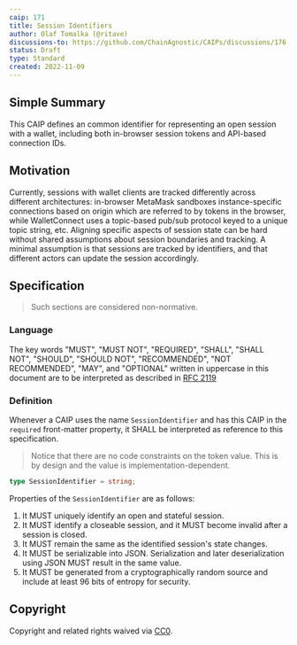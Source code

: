 ```yaml
---
caip: 171
title: Session Identifiers
author: Olaf Tomalka (@ritave)
discussions-to: https://github.com/ChainAgnostic/CAIPs/discussions/176
status: Draft
type: Standard
created: 2022-11-09
---
```


## Simple Summary

This CAIP defines an common identifier for representing an open session with a
wallet, including both in-browser session tokens and API-based connection IDs.

## Motivation

Currently, sessions with wallet clients are tracked differently across different
architectures: in-browser MetaMask sandboxes instance-specific connections based
on origin which are referred to by tokens in the browser, while WalletConnect
uses a topic-based pub/sub protocol keyed to a unique topic string, etc.
Aligning specific aspects of session state can be hard without shared
assumptions about session boundaries and tracking. A minimal assumption is that
sessions are tracked by identifiers, and that different actors can update the
session accordingly.

## Specification

> Such sections are considered non-normative.

### Language

The key words "MUST", "MUST NOT", "REQUIRED", "SHALL", "SHALL NOT", "SHOULD",
"SHOULD NOT", "RECOMMENDED", "NOT RECOMMENDED", "MAY", and "OPTIONAL" written in
uppercase in this document are to be interpreted as described in [RFC
2119](https://www.ietf.org/rfc/rfc2119.txt)

### Definition

Whenever a CAIP uses the name `SessionIdentifier` and has this CAIP in the
`required` front-matter property, it SHALL be interpreted as reference to this
specification.

> Notice that there are no code constraints on the token value. This is by
> design and the value is implementation-dependent.

```typescript
type SessionIdentifier = string;
```

Properties of the `SessionIdentifier` are as follows:
1. It MUST uniquely identify an open and stateful session. 
2. It MUST identify a closeable session, and it MUST become invalid after a
   session is closed.
3. It MUST remain the same as the identified session's state changes.
4. It MUST be serializable into JSON. Serialization and later deserialization
using JSON MUST result in the same value.
5. It MUST be generated from a cryptographically random source and include at
   least 96 bits of entropy for security.

## Copyright

Copyright and related rights waived via
[CC0](https://creativecommons.org/publicdomain/zero/1.0/).
